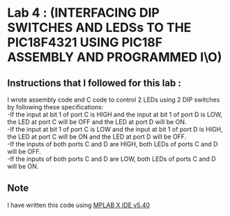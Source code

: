 # Lab 4 : (INTERFACING DIP SWITCHES AND LEDSs TO THE PIC18F4321 USING PIC18F ASSEMBLY AND PROGRAMMED I\O)

## Instructions that I followed for this lab :
I wrote assembly code and C code to control 2 LEDs using 2 DIP switches by following these specifications:\
-If the input at bit 1 of port C is HIGH and the input at bit 1 of port D
is LOW, the LED at port C will be OFF and the LED at port D will be
ON.\
-If the input at bit 1 of port C is LOW and the input at bit 1 of port D is
HIGH, the LED at port C will be ON and the LED at port D will be OFF.\
-If the inputs of both ports C and D are HIGH, both LEDs of ports C
and D will be OFF.\
 -If the inputs of both ports C and D are LOW, both LEDs of ports C
and D will be ON.

## Note
I have written this code using [MPLAB X IDE v5.40](https://www.microchip.com/mplab/mplab-x-ide)
